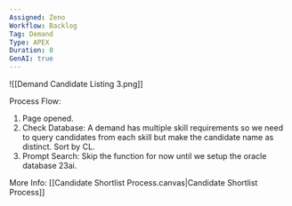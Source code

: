 ```yaml
---
Assigned: Zeno
Workflow: Backlog
Tag: Demand
Type: APEX
Duration: 0
GenAI: true
---
```


![[Demand Candidate Listing 3.png]]

Process Flow:
1. Page opened.
2. Check Database: A demand has multiple skill requirements so we need to query candidates from each skill but make the candidate name as distinct. Sort by CL.
3. Prompt Search: Skip the function for now until we setup the oracle database 23ai.

More Info:
[[Candidate Shortlist Process.canvas|Candidate Shortlist Process]]